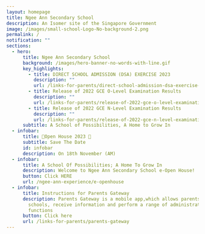 ```yaml
---
layout: homepage
title: Ngee Ann Secondary School
description: An Isomer site of the Singapore Government
image: /images/small-school-Logo-No-background-2.png
permalink: /
notification: ""
sections:
  - hero:
      title: Ngee Ann Secondary School
      background: /images/hero-banner-no-words-with-line.gif
      key_highlights:
        - title: DIRECT SCHOOL ADMISSION (DSA) EXERCISE 2023
          description: ""
          url: /links-for-parents/direct-school-admission-dsa-exercise-2023
        - title: Release of 2022 GCE O-Level Examination Results
          description: ""
          url: /links-for-parents/release-of-2022-gce-o-level-examination-results
        - title: Release of 2022 GCE N-Level Examination Results
          description: ""
          url: /links-for-parents/release-of-2022-gce-n-level-examination-results
      subtitle: A School of Possibilities, A Home to Grow In
  - infobar:
      title: 🚀Open House 2023 🎪
      subtitle: Save The Date
      id: infobar
      description: On 18th November (AM)
  - infobar:
      title: A School Of Possibilities; A Home To Grow In
      description: Welcome to Ngee Ann Secondary School e-Open House!
      button: Click HERE
      url: /ngee-ann-experience/e-openhouse
  - infobar:
      title: Instructions for Parents Gateway
      description: Parents Gateway is a mobile app,which allows parents to engage with
        schools, receive information and perform a range of administrative
        functions
      button: Click here
      url: /links-for-parents/parents-gateway
---
```

